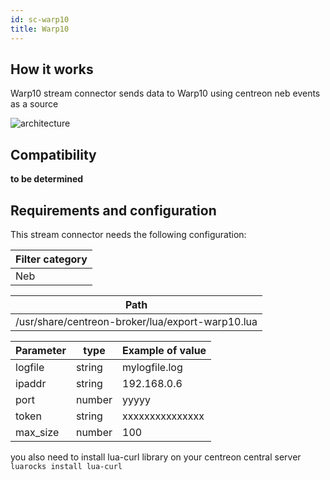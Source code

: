 ```yaml
---
id: sc-warp10
title: Warp10
---
```


## How it works

Warp10 stream connector sends data to Warp10 using centreon neb events as a
source

![architecture](../../assets/integrations/stream-connectors/sc-warp10-architecture.png)

## Compatibility

**to be determined**

## Requirements and configuration

This stream connector needs the following configuration:

| Filter category |
| --------------- |
| Neb             |

| Path                                             |
| ------------------------------------------------ |
| /usr/share/centreon-broker/lua/export-warp10.lua |

| Parameter | type   | Example of value |
| --------- | ------ | ---------------- |
| logfile   | string | mylogfile.log    |
| ipaddr    | string | 192.168.0.6      |
| port      | number | yyyyy            |
| token     | string | xxxxxxxxxxxxxxx  |
| max\_size | number | 100              |

you also need to install lua-curl library on your centreon central server
`luarocks install lua-curl`
